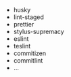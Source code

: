 * husky
* lint-staged
* prettier
* stylus-supremacy
* eslint
* teslint
* commitizen
* commitlint
* ...

